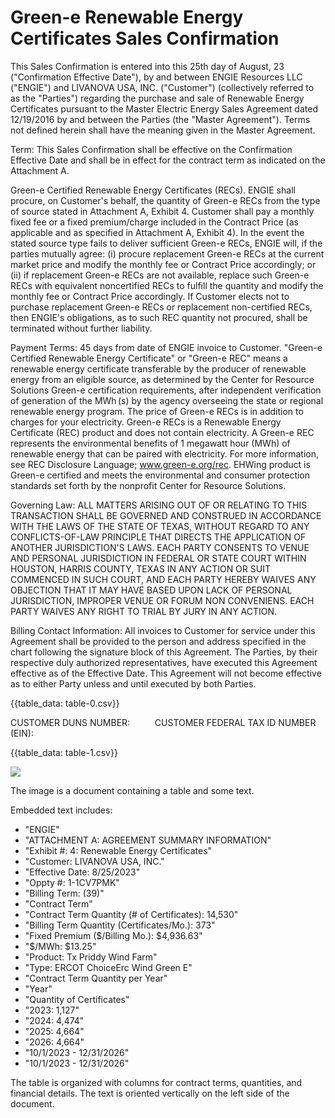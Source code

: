 # Green-e Renewable Energy Certificates Sales Confirmation 

This Sales Confirmation is entered into this 25th day of August, 23 ("Confirmation Effective Date"), by and between ENGIE Resources LLC ("ENGIE") and LIVANOVA USA, INC. ("Customer") (collectively referred to as the "Parties") regarding the purchase and sale of Renewable Energy Certificates pursuant to the Master Electric Energy Sales Agreement dated 12/19/2016 by and between the Parties (the "Master Agreement"). Terms not defined herein shall have the meaning given in the Master Agreement.

Term: This Sales Confirmation shall be effective on the Confirmation Effective Date and shall be in effect for the contract term as indicated on the Attachment A.

Green-e Certified Renewable Energy Certificates (RECs). ENGIE shall procure, on Customer's behalf, the quantity of Green-e RECs from the type of source stated in Attachment A, Exhibit 4. Customer shall pay a monthly fixed fee or a fixed premium/charge included in the Contract Price (as applicable and as specified in Attachment A, Exhibit 4). In the event the stated source type fails to deliver sufficient Green-e RECs, ENGIE will, if the parties mutually agree: (i) procure replacement Green-e RECs at the current market price and modify the monthly fee or Contract Price accordingly; or (ii) if replacement Green-e RECs are not available, replace such Green-e RECs with equivalent noncertified RECs to fulfill the quantity and modify the monthly fee or Contract Price accordingly. If Customer elects not to purchase replacement Green-e RECs or replacement non-certified RECs, then ENGIE's obligations, as to such REC quantity not procured, shall be terminated without further liability.

Payment Terms: 45 days from date of ENGIE invoice to Customer.
"Green-e Certified Renewable Energy Certificate" or "Green-e REC" means a renewable energy certificate transferable by the producer of renewable energy from an eligible source, as determined by the Center for Resource Solutions Green-e certification requirements, after independent verification of generation of the $\operatorname{MWh}(\mathrm{s})$ by the agency overseeing the state or regional renewable energy program. The price of Green-e RECs is in addition to charges for your electricity. Green-e RECs is a Renewable Energy Certificate (REC) product and does not contain electricity. A Green-e REC represents the environmental benefits of 1 megawatt hour (MWh) of renewable energy that can be paired with electricity. For more information, see REC Disclosure Language; www.green-e.org/rec. EHWing product is Green-e certified and meets the environmental and consumer protection standards set forth by the nonprofit Center for Resource Solutions.

Governing Law: ALL MATTERS ARISING OUT OF OR RELATING TO THIS TRANSACTION SHALL BE GOVERNED AND CONSTRUED IN ACCORDANCE WITH THE LAWS OF THE STATE OF TEXAS, WITHOUT REGARD TO ANY CONFLICTS-OF-LAW PRINCIPLE THAT DIRECTS THE APPLICATION OF ANOTHER JURISDICTION'S LAWS. EACH PARTY CONSENTS TO VENUE AND PERSONAL JURISDICTION IN FEDERAL OR STATE COURT WITHIN HOUSTON, HARRIS COUNTY, TEXAS IN ANY ACTION OR SUIT COMMENCED IN SUCH COURT, AND EACH PARTY HEREBY WAIVES ANY OBJECTION THAT IT MAY HAVE BASED UPON LACK OF PERSONAL JURISDICTION, IMPROPER VENUE OR FORUM NON CONVENIENS. EACH PARTY WAIVES ANY RIGHT TO TRIAL BY JURY IN ANY ACTION.

Billing Contact Information: All invoices to Customer for service under this Agreement shall be provided to the person and address specified in the chart following the signature block of this Agreement. The Parties, by their respective duly authorized representatives, have executed this Agreement effective as of the Effective Date. This Agreement will not become effective as to either Party unless and until executed by both Parties.

{{table_data: table-0.csv}}

CUSTOMER DUNS NUMBER: $\qquad$
CUSTOMER FEDERAL TAX ID NUMBER (EIN): $\qquad$

{{table_data: table-1.csv}}

![](images/img-0.jpeg)

The image is a document containing a table and some text. 

Embedded text includes:

- "ENGIE"
- "ATTACHMENT A: AGREEMENT SUMMARY INFORMATION"
- "Exhibit #: 4: Renewable Energy Certificates"
- "Customer: LIVANOVA USA, INC."
- "Effective Date: 8/25/2023"
- "Oppty #: 1-1CV7PMK"
- "Billing Term: (39)"
- "Contract Term"
- "Contract Term Quantity (# of Certificates): 14,530"
- "Billing Term Quantity (Certificates/Mo.): 373"
- "Fixed Premium ($/Billing Mo.): $4,936.63"
- "$/MWh: $13.25"
- "Product: Tx Priddy Wind Farm"
- "Type: ERCOT ChoiceErc Wind Green E"
- "Contract Term Quantity per Year"
- "Year"
- "Quantity of Certificates"
- "2023: 1,127"
- "2024: 4,474"
- "2025: 4,664"
- "2026: 4,664"
- "10/1/2023 - 12/31/2026"
- "10/1/2023 - 12/31/2026"

The table is organized with columns for contract terms, quantities, and financial details. The text is oriented vertically on the left side of the document.

